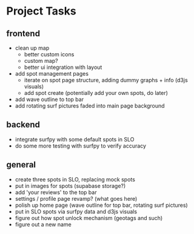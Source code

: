 # Project Tasks

## frontend
- clean up map
  - better custom icons
  - custom map?
  - better ui integration with layout
- add spot management pages
  - iterate on spot page structure, adding dummy graphs + info (d3js visuals)
  - add spot create (potentially add your own spots, do later)
- add wave outline to top bar
- add rotating surf pictures faded into main page background

## backend
- integrate surfpy with some default spots in SLO
- do some more testing with surfpy to verify accuracy

## general
- create three spots in SLO, replacing mock spots
- put in images for spots (supabase storage?)
- add 'your reviews' to the top bar
- settings / profile page revamp? (what goes here)
- polish up home page (wave outline for top bar, rotating surf pictures)
- put in SLO spots via surfpy data and d3js visuals
- figure out how spot unlock mechanism (geotags and such)
- figure out a new name